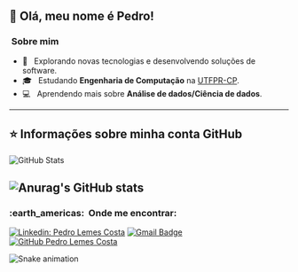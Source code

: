 ## 💜 Olá, meu nome é <strong>Pedro!</strong>

<h3> &nbsp;Sobre mim </h3>

- 🤔 &nbsp; Explorando novas tecnologias e desenvolvendo soluções de software.
- 🎓 &nbsp; Estudando **Engenharia de Computação** na <a href="link da sua faculdade">UTFPR-CP</a>.
- 💻 &nbsp; Aprendendo mais sobre **Análise de dados/Ciência de dados**.

----

## ⭐ Informações sobre minha conta GitHub
![GitHub Stats](https://github-readme-stats.vercel.app/api?username=PedroLC000&theme=dark&show_icons=true)

![Anurag's GitHub stats](https://github-readme-stats.vercel.app/api?username=PedroLC000&theme=dark&show_icons=true)
---

<h3> :earth_americas: &nbsp;Onde me encontrar: </h3> 

[![Linkedin: Pedro Lemes Costa](https://img.shields.io/badge/-PedroLemesCosta-blue?style=flat-square&logo=Linkedin&logoColor=white&link=https://www.linkedin.com/in/pedro-lemes-costa-852790200/)](https://www.linkedin.com/in/pedro-lemes-costa-852790200/)
[![Gmail Badge](https://img.shields.io/badge/-pedro.lemes2001@gmail.com-006bed?style=flat-square&logo=Gmail&logoColor=white&link=mailto:pedro.lemes2001@gmail.com)](mailto:pedro.lemes2001@gmail.com)
[![GitHub Pedro Lemes Costa]( https://img.shields.io/github/followers/PedroLC000?label=follow&style=social)](https://github.com/PedroLC000)
  
![Snake animation](https://github.com/PedroLC000/PedroLC000/blob/output/github-contribution-grid-snake.svg)

